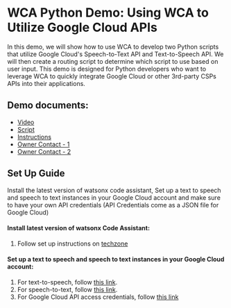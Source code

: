 
# WCA Python Demo: Using WCA to Utilize Google Cloud APIs 
In this demo, we will show how to use WCA to develop two Python scripts that utilize Google Cloud's Speech-to-Text API and Text-to-Speech API. We will then create a routing script to determine which script to use based on user input. This demo is designed for Python developers who want to leverage WCA to quickly integrate Google Cloud or other 3rd-party CSPs APIs into their applications. 

## Demo documents:
- [Video](https://ibm.box.com/s/ji4igh8aq2d6oc19s56ubu5rmvvvcx7o)
- [Script](https://ibm.box.com/s/lacy6ybeu8qrnsk3gih4detjwlca5ht3)
- [Instructions](https://ibm.box.com/s/fm80r2fk83etdtdms7m2a36u85m9eib1)
- [Owner Contact - 1](https://ibm.enterprise.slack.com/user/@U03GGPKCRBN)
- [Owner Contact - 2](https://ibm.enterprise.slack.com/team/U06VDHJFMPF)


## Set Up Guide
Install the latest version of watsonx code assistant, Set up a text to speech and speech to text instances in your Google Cloud account and make sure to have your own API credentials (API Credentials come as a JSON file for Google Cloud)

#### Install latest version of watsonx Code Assistant:
1. Follow set up instructions on [techzone](https://techzone.ibm.com/collection/wca/environments)

#### Set up a text to speech and speech to text instances in your Google Cloud account:
1. For text-to-speech, follow [this link](https://console.cloud.google.com/marketplace/product/google/texttospeech.googleapis.com?q=search&project=silicon-smithy-443821-f6).
2. For speech-to-text, follow [this link](https://console.cloud.google.com/marketplace/product/google/speech.googleapis.com?q=search&project=silicon-smithy-443821-f6).
3. For Google Cloud API access credentials, follow [this link](https://developers.google.com/workspace/guides/create-credentials)